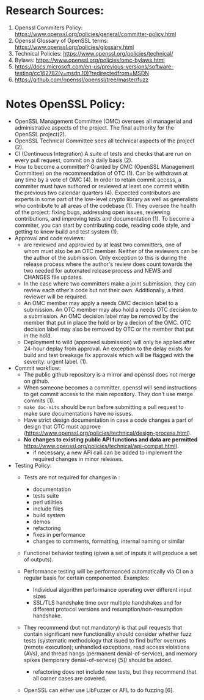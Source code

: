 # Research Sources:
1. Openssl Commiters Policy: https://www.openssl.org/policies/general/committer-policy.html
2. Openssl Glossary of OpenSSL terms: https://www.openssl.org/policies/glossary.html
3. Technical Policies: https://www.openssl.org/policies/technical/
4. Bylaws: https://www.openssl.org/policies/omc-bylaws.html
5. https://docs.microsoft.com/en-us/previous-versions/software-testing/cc162782(v=msdn.10)?redirectedfrom=MSDN
6. https://github.com/openssl/openssl/tree/master/fuzz

# Notes OpenSSL Policy:
- OpenSSL Management Committee (OMC) oversees all managerial and
administrative aspects of the project. The final authority for the OpenSSL project(2).
- OpenSSL Technical Committee sees all technical aspects of the project (2).
- CI (Continuous Integration) A suite of tests and checks that are run on every pull request,
commit on a daily basis (2).
- How to become a committer?
Granted by OMC (OpenSSL Management Committee) on the recommendation of OTC (1).
Can be withdrawn at any time by a vote of OMC (4). In order to retain commit
access, a commiter must have authored or reviewed at least one commit whitin
the previous two calendar quarters (4).
Expected contributors are experts in some part of the low-level crypto library as
well as generalists who contribute to all areas of the codebase (1). They
oversee the health of the project: fixing bugs, addressing open issues, reviewing
contributions, and improving tests and documentation (1). To become a commiter,
you can start by contributing code, reading code style, and getting to know
build and test system (1).
- Approval and code reviews:
    - are reviewed and approvied by at least two committers, one of whom must also be an OTC
    member. Neither of the reviewers can be the author of the submission. Only
    exception to this is during the release process where the author's review does
    count towards the two needed for automated release process and NEWS and CHANGES
    file updates.
    - In the case where two committers make a joint submission, they can review each other's
    code but not their own. Additionally, a third reviewer will be required.
    - An OMC member may apply a needs OMC decision label to a submission. An OTC member
    may also hold a needs OTC decision to a submission. An OMC decision label may be
    removed by the member that put in place the hold or by a decion of the OMC. OTC decision label may also be removed by OTC or the member that put in the hold.
    - Deployment to wild (approved submission) will only be applied after 24-hour
    deplay from approval. An exception to the delay exists for build and test breakage
    fix approvals which will be flagged with the severity: urgent label.
  (1).
- Commit workflow:
    - The public github repository is a mirror and openssl does not merge on github.
    - When someone becomes a committer, openssl will send instructions to get commit
    access to the main repository. They don't use merge commits (1).
    - `make doc-nits` should be run before submitting a pull request
    to make sure documentations have no issues.
    - Have strict design documentation in case a code changes a part of design that
    OTC must approve (https://www.openssl.org/policies/technical/design-process.html).
    - **No changes to existing public API functions and data are permitted**
    https://www.openssl.org/policies/technical/api-compat.html).
        - if necessary, a new API call can be added to implement the required
        changes in minor releases.
- Testing Policy:
    - Tests are not required for changes in :
        - documentation
        - tests suite
        - perl utilities
        - include files
        - build system
        - demos
        - refactoring
        - fixes in performance
        - changes to comments, formatting, internal naming or similar
    - Functional behavior testing (given a set of inputs it will produce
    a set of outputs).
    - Performance testing will be performanced automatically via CI on
    a regular basis for certain componented. Examples:
        - Individual algorithm performance operating over different input
        sizes
        - SSL/TLS handshake time over multiple handshakes and for different
        protocol versions and resumption/non-resumption handshake.

    - They recommend (but not mandatory) is that pull requests that
    contain significant new functionality should consider whether fuzz
    tests (systematic methodology that isued to find
    buffer overruns (remote execution); unhandled exceptions,
    read access violations (AVs), and thread hangs (permanent denial-of-service),
    and memory spikes (temporary denial-of-service) [5]) should be added.
        - refactoring does not include new tests, but they recommend
        that all corner cases are covered.
    - OpenSSL can either use LibFuzzer or AFL to do fuzzing [6].